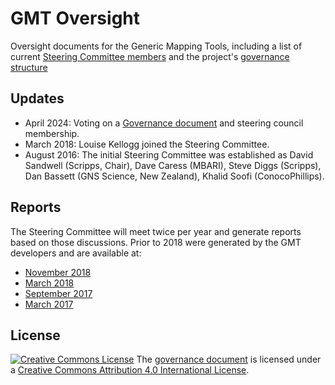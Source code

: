 # GMT Oversight

Oversight documents for the Generic Mapping Tools, including a list of current [Steering Committee members](steering-committee-membership.md)
and the project's [governance structure](governance.md)

## Updates

* April 2024: Voting on a [Governance document](governance.md) and steering council membership.
* March 2018: Louise Kellogg joined the Steering Committee.
* August 2016: The initial Steering Committee was established as David Sandwell (Scripps, Chair), Dave Caress (MBARI), Steve Diggs (Scripps), Dan Bassett (GNS Science, New Zealand), Khalid Soofi (ConocoPhillips).

## Reports

The Steering Committee will meet twice per year and generate reports based on those
discussions. Prior to 2018 were generated by the GMT developers and are available at:

* [November 2018](reports/2018-11.md)
* [March 2018](reports/2018-03.md)
* [September 2017](reports/2017-09.md)
* [March 2017](reports/2017-03.md)

## License

[![Creative Commons License](https://i.creativecommons.org/l/by/4.0/88x31.png)](http://creativecommons.org/licenses/by/4.0/)
The [governance document](governance.md) is licensed under a
[Creative Commons Attribution 4.0 International License](http://creativecommons.org/licenses/by/4.0/).
